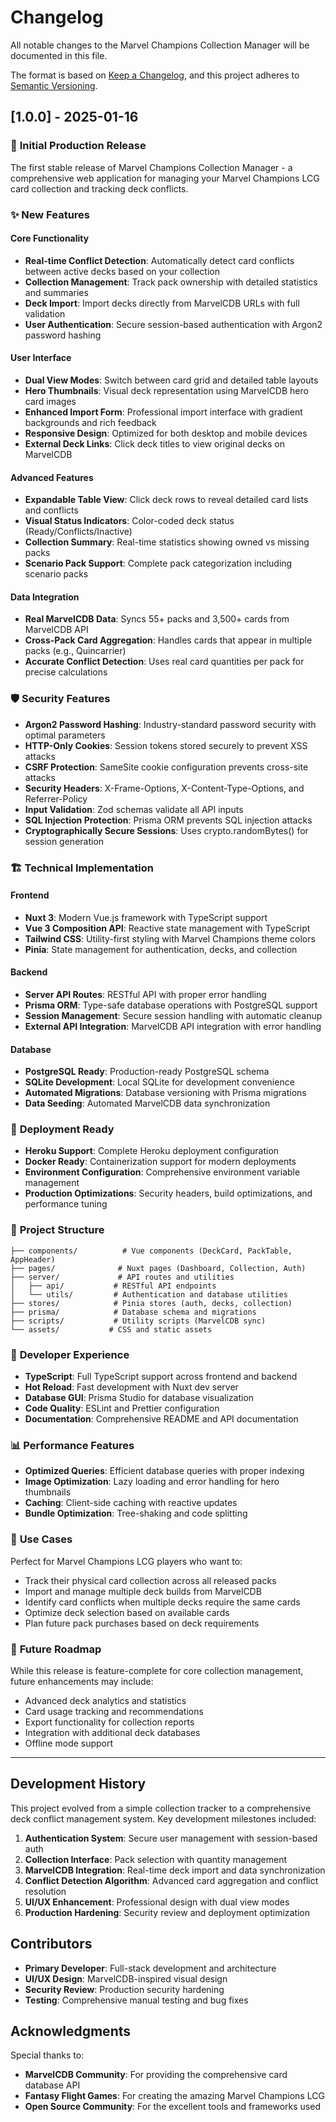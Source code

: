 # Changelog

All notable changes to the Marvel Champions Collection Manager will be documented in this file.

The format is based on [Keep a Changelog](https://keepachangelog.com/en/1.0.0/), and this project adheres to [Semantic Versioning](https://semver.org/spec/v2.0.0.html).

## [1.0.0] - 2025-01-16

### 🎉 **Initial Production Release**

The first stable release of Marvel Champions Collection Manager - a comprehensive web application for managing your Marvel Champions LCG card collection and tracking deck conflicts.

### ✨ **New Features**

#### **Core Functionality**
- **Real-time Conflict Detection**: Automatically detect card conflicts between active decks based on your collection
- **Collection Management**: Track pack ownership with detailed statistics and summaries
- **Deck Import**: Import decks directly from MarvelCDB URLs with full validation
- **User Authentication**: Secure session-based authentication with Argon2 password hashing

#### **User Interface**
- **Dual View Modes**: Switch between card grid and detailed table layouts
- **Hero Thumbnails**: Visual deck representation using MarvelCDB hero card images
- **Enhanced Import Form**: Professional import interface with gradient backgrounds and rich feedback
- **Responsive Design**: Optimized for both desktop and mobile devices
- **External Deck Links**: Click deck titles to view original decks on MarvelCDB

#### **Advanced Features**
- **Expandable Table View**: Click deck rows to reveal detailed card lists and conflicts
- **Visual Status Indicators**: Color-coded deck status (Ready/Conflicts/Inactive)
- **Collection Summary**: Real-time statistics showing owned vs missing packs
- **Scenario Pack Support**: Complete pack categorization including scenario packs

#### **Data Integration**
- **Real MarvelCDB Data**: Syncs 55+ packs and 3,500+ cards from MarvelCDB API
- **Cross-Pack Card Aggregation**: Handles cards that appear in multiple packs (e.g., Quincarrier)
- **Accurate Conflict Detection**: Uses real card quantities per pack for precise calculations

### 🛡️ **Security Features**

- **Argon2 Password Hashing**: Industry-standard password security with optimal parameters
- **HTTP-Only Cookies**: Session tokens stored securely to prevent XSS attacks
- **CSRF Protection**: SameSite cookie configuration prevents cross-site attacks
- **Security Headers**: X-Frame-Options, X-Content-Type-Options, and Referrer-Policy
- **Input Validation**: Zod schemas validate all API inputs
- **SQL Injection Protection**: Prisma ORM prevents SQL injection attacks
- **Cryptographically Secure Sessions**: Uses crypto.randomBytes() for session generation

### 🏗️ **Technical Implementation**

#### **Frontend**
- **Nuxt 3**: Modern Vue.js framework with TypeScript support
- **Vue 3 Composition API**: Reactive state management with TypeScript
- **Tailwind CSS**: Utility-first styling with Marvel Champions theme colors
- **Pinia**: State management for authentication, decks, and collection

#### **Backend**
- **Server API Routes**: RESTful API with proper error handling
- **Prisma ORM**: Type-safe database operations with PostgreSQL support
- **Session Management**: Secure session handling with automatic cleanup
- **External API Integration**: MarvelCDB API integration with error handling

#### **Database**
- **PostgreSQL Ready**: Production-ready PostgreSQL schema
- **SQLite Development**: Local SQLite for development convenience
- **Automated Migrations**: Database versioning with Prisma migrations
- **Data Seeding**: Automated MarvelCDB data synchronization

### 🚀 **Deployment Ready**

- **Heroku Support**: Complete Heroku deployment configuration
- **Docker Ready**: Containerization support for modern deployments
- **Environment Configuration**: Comprehensive environment variable management
- **Production Optimizations**: Security headers, build optimizations, and performance tuning

### 📁 **Project Structure**

```
├── components/          # Vue components (DeckCard, PackTable, AppHeader)
├── pages/              # Nuxt pages (Dashboard, Collection, Auth)
├── server/             # API routes and utilities
│   ├── api/           # RESTful API endpoints
│   └── utils/         # Authentication and database utilities
├── stores/            # Pinia stores (auth, decks, collection)
├── prisma/            # Database schema and migrations
├── scripts/           # Utility scripts (MarvelCDB sync)
└── assets/           # CSS and static assets
```

### 🔧 **Developer Experience**

- **TypeScript**: Full TypeScript support across frontend and backend
- **Hot Reload**: Fast development with Nuxt dev server
- **Database GUI**: Prisma Studio for database visualization
- **Code Quality**: ESLint and Prettier configuration
- **Documentation**: Comprehensive README and API documentation

### 📊 **Performance Features**

- **Optimized Queries**: Efficient database queries with proper indexing
- **Image Optimization**: Lazy loading and error handling for hero thumbnails
- **Caching**: Client-side caching with reactive updates
- **Bundle Optimization**: Tree-shaking and code splitting

### 🎯 **Use Cases**

Perfect for Marvel Champions LCG players who want to:
- Track their physical card collection across all released packs
- Import and manage multiple deck builds from MarvelCDB
- Identify card conflicts when multiple decks require the same cards
- Optimize deck selection based on available cards
- Plan future pack purchases based on deck requirements

### 🔄 **Future Roadmap**

While this release is feature-complete for core collection management, future enhancements may include:
- Advanced deck analytics and statistics
- Card usage tracking and recommendations
- Export functionality for collection reports
- Integration with additional deck databases
- Offline mode support

---

## Development History

This project evolved from a simple collection tracker to a comprehensive deck conflict management system. Key development milestones included:

1. **Authentication System**: Secure user management with session-based auth
2. **Collection Interface**: Pack selection with quantity management
3. **MarvelCDB Integration**: Real-time deck import and data synchronization
4. **Conflict Detection Algorithm**: Advanced card aggregation and conflict resolution
5. **UI/UX Enhancement**: Professional design with dual view modes
6. **Production Hardening**: Security review and deployment optimization

## Contributors

- **Primary Developer**: Full-stack development and architecture
- **UI/UX Design**: MarvelCDB-inspired visual design
- **Security Review**: Production security hardening
- **Testing**: Comprehensive manual testing and bug fixes

## Acknowledgments

Special thanks to:
- **MarvelCDB Community**: For providing the comprehensive card database API
- **Fantasy Flight Games**: For creating the amazing Marvel Champions LCG
- **Open Source Community**: For the excellent tools and frameworks used